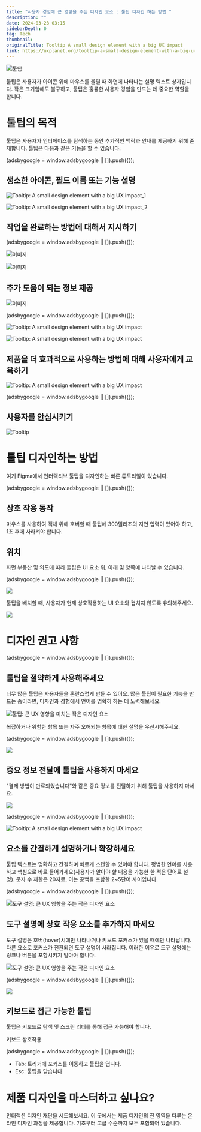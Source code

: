 ```yaml
---
title: "사용자 경험에 큰 영향을 주는 디자인 요소 : 툴팁 디자인 하는 방법 "
description: ""
date: 2024-03-23 03:15
sidebarDepth: 0
tag: Tech
thumbnail:
originalTitle: Tooltip A small design element with a big UX impact
link: https://uxplanet.org/tooltip-a-small-design-element-with-a-big-ux-impact-e12f4ecec419
---
```


![툴팁](./img/Tooltip:-A-small-design-element-with-a-big-UX-impact_0.png)

툴팁은 사용자가 아이콘 위에 마우스를 올릴 때 화면에 나타나는 설명 텍스트 상자입니다. 작은 크기임에도 불구하고, 툴팁은 훌륭한 사용자 경험을 만드는 데 중요한 역할을 합니다.

# 툴팁의 목적

툴팁은 사용자가 인터페이스를 탐색하는 동안 추가적인 맥락과 안내를 제공하기 위해 존재합니다. 툴팁은 다음과 같은 기능을 할 수 있습니다:

<!-- ui-log 수평형 -->

<ins class="adsbygoogle"
      style="display:block"
      data-ad-client="ca-pub-4877378276818686"
      data-ad-slot="9743150776"
      data-ad-format="auto"
      data-full-width-responsive="true"></ins>
<component is="script">
(adsbygoogle = window.adsbygoogle || []).push({});
</component>

## 생소한 아이콘, 필드 이름 또는 기능 설명

![Tooltip: A small design element with a big UX impact_1](./img/Tooltip:-A-small-design-element-with-a-big-UX-impact_1.png)

![Tooltip: A small design element with a big UX impact_2](./img/Tooltip:-A-small-design-element-with-a-big-UX-impact_2.png)

## 작업을 완료하는 방법에 대해서 지시하기

<!-- ui-log 수평형 -->

<ins class="adsbygoogle"
      style="display:block"
      data-ad-client="ca-pub-4877378276818686"
      data-ad-slot="9743150776"
      data-ad-format="auto"
      data-full-width-responsive="true"></ins>
<component is="script">
(adsbygoogle = window.adsbygoogle || []).push({});
</component>

![이미지](./img/Tooltip:-A-small-design-element-with-a-big-UX-impact_3.png)

![이미지](./img/Tooltip:-A-small-design-element-with-a-big-UX-impact_4.png)

## 추가 도움이 되는 정보 제공

![이미지](./img/Tooltip:-A-small-design-element-with-a-big-UX-impact_5.png)

<!-- ui-log 수평형 -->

<ins class="adsbygoogle"
      style="display:block"
      data-ad-client="ca-pub-4877378276818686"
      data-ad-slot="9743150776"
      data-ad-format="auto"
      data-full-width-responsive="true"></ins>
<component is="script">
(adsbygoogle = window.adsbygoogle || []).push({});
</component>

![Tooltip: A small design element with a big UX impact](./img/Tooltip:-A-small-design-element-with-a-big-UX-impact_6.png)

![Tooltip: A small design element with a big UX impact](./img/Tooltip:-A-small-design-element-with-a-big-UX-impact_7.png)

## 제품을 더 효과적으로 사용하는 방법에 대해 사용자에게 교육하기

![Tooltip: A small design element with a big UX impact](./img/Tooltip:-A-small-design-element-with-a-big-UX-impact_8.png)

<!-- ui-log 수평형 -->

<ins class="adsbygoogle"
      style="display:block"
      data-ad-client="ca-pub-4877378276818686"
      data-ad-slot="9743150776"
      data-ad-format="auto"
      data-full-width-responsive="true"></ins>
<component is="script">
(adsbygoogle = window.adsbygoogle || []).push({});
</component>

## 사용자를 안심시키기

![Tooltip](./img/Tooltip:-A-small-design-element-with-a-big-UX-impact_9.png)

# 툴팁 디자인하는 방법

여기 Figma에서 인터랙티브 툴팁을 디자인하는 빠른 튜토리얼이 있습니다.

<!-- ui-log 수평형 -->

<ins class="adsbygoogle"
      style="display:block"
      data-ad-client="ca-pub-4877378276818686"
      data-ad-slot="9743150776"
      data-ad-format="auto"
      data-full-width-responsive="true"></ins>
<component is="script">
(adsbygoogle = window.adsbygoogle || []).push({});
</component>

## 상호 작용 동작

마우스를 사용하여 객체 위에 호버할 때 툴팁에 300밀리초의 지연 입력이 있어야 하고, 1초 후에 사라져야 합니다.

## 위치

화면 부동산 및 의도에 따라 툴팁은 UI 요소 위, 아래 및 양쪽에 나타날 수 있습니다.

<!-- ui-log 수평형 -->

<ins class="adsbygoogle"
      style="display:block"
      data-ad-client="ca-pub-4877378276818686"
      data-ad-slot="9743150776"
      data-ad-format="auto"
      data-full-width-responsive="true"></ins>
<component is="script">
(adsbygoogle = window.adsbygoogle || []).push({});
</component>

<img src="./img/Tooltip:-A-small-design-element-with-a-big-UX-impact_10.png" />

툴팁을 배치할 때, 사용자가 현재 상호작용하는 UI 요소와 겹치지 않도록 유의해주세요.

<img src="./img/Tooltip:-A-small-design-element-with-a-big-UX-impact_11.png" />

# 디자인 권고 사항

<!-- ui-log 수평형 -->

<ins class="adsbygoogle"
      style="display:block"
      data-ad-client="ca-pub-4877378276818686"
      data-ad-slot="9743150776"
      data-ad-format="auto"
      data-full-width-responsive="true"></ins>
<component is="script">
(adsbygoogle = window.adsbygoogle || []).push({});
</component>

## 툴팁을 절약하게 사용해주세요

너무 많은 툴팁은 사용자들을 혼란스럽게 만들 수 있어요. 많은 툴팁이 필요한 기능을 만드는 중이라면, 디자인과 경험에서 언어를 명확히 하는 데 노력해보세요.

![툴팁: 큰 UX 영향을 미치는 작은 디자인 요소](./img/Tooltip:-A-small-design-element-with-a-big-UX-impact_12.png)

복잡하거나 위험한 항목 또는 자주 오해되는 항목에 대한 설명을 우선시해주세요.

<!-- ui-log 수평형 -->

<ins class="adsbygoogle"
      style="display:block"
      data-ad-client="ca-pub-4877378276818686"
      data-ad-slot="9743150776"
      data-ad-format="auto"
      data-full-width-responsive="true"></ins>
<component is="script">
(adsbygoogle = window.adsbygoogle || []).push({});
</component>

<img src="./img/Tooltip:-A-small-design-element-with-a-big-UX-impact_13.png" />

## 중요 정보 전달에 툴팁을 사용하지 마세요

"결제 방법이 만료되었습니다"와 같은 중요 정보를 전달하기 위해 툴팁을 사용하지 마세요.

<img src="./img/Tooltip:-A-small-design-element-with-a-big-UX-impact_14.png" />

<!-- ui-log 수평형 -->

<ins class="adsbygoogle"
      style="display:block"
      data-ad-client="ca-pub-4877378276818686"
      data-ad-slot="9743150776"
      data-ad-format="auto"
      data-full-width-responsive="true"></ins>
<component is="script">
(adsbygoogle = window.adsbygoogle || []).push({});
</component>

![Tooltip: A small design element with a big UX impact](./img/Tooltip:-A-small-design-element-with-a-big-UX-impact_15.png)

## 요소를 간결하게 설명하거나 확장하세요

툴팁 텍스트는 명확하고 간결하며 빠르게 스캔할 수 있어야 합니다. 평범한 언어를 사용하고 핵심으로 바로 들어가세요(사용자가 알아야 할 내용을 가능한 한 적은 단어로 설명). 문자 수 제한은 20자로, 이는 공백을 포함한 2~5단어 사이입니다.

<!-- ui-log 수평형 -->

<ins class="adsbygoogle"
      style="display:block"
      data-ad-client="ca-pub-4877378276818686"
      data-ad-slot="9743150776"
      data-ad-format="auto"
      data-full-width-responsive="true"></ins>
<component is="script">
(adsbygoogle = window.adsbygoogle || []).push({});
</component>

![도구 설명: 큰 UX 영향을 주는 작은 디자인 요소](./img/Tooltip:-A-small-design-element-with-a-big-UX-impact_16.png)

## 도구 설명에 상호 작용 요소를 추가하지 마세요

도구 설명은 호버(hover)시에만 나타나거나 키보드 포커스가 있을 때에만 나타납니다. 다른 요소로 포커스가 전환되면 도구 설명이 사라집니다. 이러한 이유로 도구 설명에는 링크나 버튼을 포함시키지 말아야 합니다.

![도구 설명: 큰 UX 영향을 주는 작은 디자인 요소](./img/Tooltip:-A-small-design-element-with-a-big-UX-impact_17.png)

<!-- ui-log 수평형 -->

<ins class="adsbygoogle"
      style="display:block"
      data-ad-client="ca-pub-4877378276818686"
      data-ad-slot="9743150776"
      data-ad-format="auto"
      data-full-width-responsive="true"></ins>
<component is="script">
(adsbygoogle = window.adsbygoogle || []).push({});
</component>

<img src="./img/Tooltip:-A-small-design-element-with-a-big-UX-impact_18.png" />

## 키보드로 접근 가능한 툴팁

툴팁은 키보드로 탐색 및 스크린 리더를 통해 접근 가능해야 합니다.

키보드 상호작용

<!-- ui-log 수평형 -->

<ins class="adsbygoogle"
      style="display:block"
      data-ad-client="ca-pub-4877378276818686"
      data-ad-slot="9743150776"
      data-ad-format="auto"
      data-full-width-responsive="true"></ins>
<component is="script">
(adsbygoogle = window.adsbygoogle || []).push({});
</component>

- Tab: 트리거에 포커스를 이동하고 툴팁을 엽니다.
- Esc: 툴팁을 닫습니다

# 제품 디자인을 마스터하고 싶나요?

인터랙션 디자인 재단을 시도해보세요. 이 곳에서는 제품 디자인의 전 영역을 다루는 온라인 디자인 과정을 제공합니다. 기초부터 고급 수준까지 모두 포함되어 있습니다.
